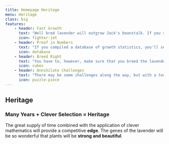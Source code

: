 ```yaml
---
title: Homepage Heritage
menu: Heritage
class: big
features:
	- header: Fast Growth
	  text: "Well bred lavender will outgrow Jack's beanstalk. If you sit with a stopwatch, you'll be amazed."
	  icon: fighter-jet
    - header: Proof in Numbers
      text: "If you compiled a database of growth statistics, you'll see that lavender with great heritage is good lavender."
      icon: database
    - header: Breed Right
      text: "You have to, however, make sure that you breed the lavender in cubes."
      icon: cubes
    - header: Annihilate Challenges
      text: "There may be some challenges along the way, but with a touch of problem solving aptitude you'll be able to arrive at the optimal lavender."
      icon: puzzle-piece
---
```


## Heritage
### Many Years + Clever Selection = Heritage

The great supply of time combined with the application of clever mathematics will provide a competitive **edge**. The genes of the lavender will be so wonderful that plants will be **strong and beautiful**.
